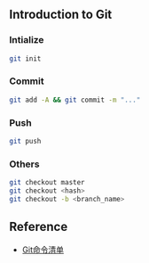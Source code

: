 ## Introduction to Git
### Intialize
```sh
git init
```
### Commit
```sh
git add -A && git commit -m "..."
```
### Push
```sh
git push 
```
### Others
```sh
git checkout master
git checkout <hash>
git checkout -b <branch_name>
```

## Reference
- [Git命令清单](https://www.ruanyifeng.com/blog/2015/12/git-cheat-sheet.html)